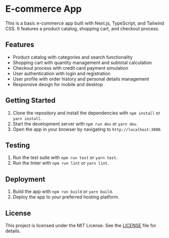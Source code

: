 # E-commerce App

This is a basic e-commerce app built with Next.js, TypeScript, and Tailwind CSS. It features a product catalog, shopping cart, and checkout process.

## Features

* Product catalog with categories and search functionality
* Shopping cart with quantity management and subtotal calculation
* Checkout process with credit card payment simulation
* User authentication with login and registration
* User profile with order history and personal details management
* Responsive design for mobile and desktop

## Getting Started

1. Clone the repository and install the dependencies with `npm install` or `yarn install`.
2. Start the development server with `npm run dev` or `yarn dev`.
3. Open the app in your browser by navigating to `http://localhost:3000`.

## Testing

1. Run the test suite with `npm run test` or `yarn test`.
2. Run the linter with `npm run lint` or `yarn lint`.

## Deployment

1. Build the app with `npm run build` or `yarn build`.
2. Deploy the app to your preferred hosting platform.

## License

This project is licensed under the MIT License. See the [LICENSE](LICENSE) file for details.
